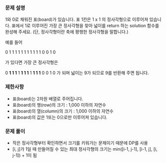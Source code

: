### 문제 설명
1와 0로 채워진 표(board)가 있습니다. 표 1칸은 1 x 1 의 정사각형으로 이루어져 있습니다. 표에서 1로 이루어진 가장 큰 정사각형을 찾아 넓이를 return 하는 solution 함수를 완성해 주세요. (단, 정사각형이란 축에 평행한 정사각형을 말합니다.)

예를 들어

0	1	1	1
1	1	1	1
1	1	1	1
0	0	1	0

가 있다면 가장 큰 정사각형은

0	**1	1	1**
1	**1	1	1**
1	**1	1	1**
0	0	1	0
가 되며 넓이는 9가 되므로 9를 반환해 주면 됩니다.

### 제한사항
- 표(board)는 2차원 배열로 주어집니다.
- 표(board)의 행(row)의 크기 : 1,000 이하의 자연수
- 표(board)의 열(column)의 크기 : 1,000 이하의 자연수
- 표(board)의 값은 1또는 0으로만 이루어져 있습니다.

### 문제 풀이
- 작은 정사각형부터 확인하면서 크기를 키워가는 문제이기 때문에 DP를 사용
- [i, j]가 1일 때 만들어질 수 있는 최대 정사각형의 크기는 min([i-1, j-1], [i-1, j], [i, j-1]) + 1이 됨